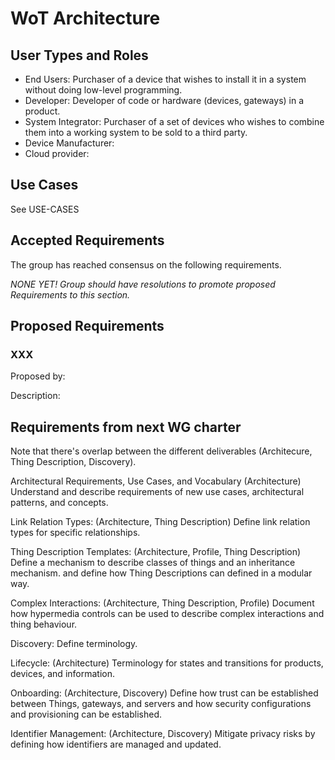# WoT Architecture

## User Types and Roles

* End Users: Purchaser of a device that wishes to install it in a system without doing low-level programming.
* Developer: Developer of code or hardware (devices, gateways) in a product.
* System Integrator: Purchaser of a set of devices who wishes to combine them into a working system to be sold to a third party.
* Device Manufacturer: 
* Cloud provider:

## Use Cases

See USE-CASES

## Accepted Requirements
The group has reached consensus on the following requirements.

*NONE YET!  Group should have resolutions to promote proposed Requirements to this section.*

## Proposed Requirements

### XXX 

Proposed by:

Description:

## Requirements from next WG charter

Note that there's overlap between the different deliverables (Architecure, Thing Description, Discovery).

Architectural Requirements, Use Cases, and Vocabulary (Architecture)
Understand and describe requirements of new use cases, architectural patterns, and concepts.

Link Relation Types: (Architecture, Thing Description)
Define link relation types for specific relationships.

Thing Description Templates: (Architecture, Profile, Thing Description)
Define a mechanism to describe classes of things and an inheritance mechanism. and define how Thing Descriptions can defined in a modular way.

Complex Interactions: (Architecture, Thing Description, Profile)
Document how hypermedia controls can be used to describe complex interactions and thing behaviour.

Discovery:
Define terminology.

Lifecycle: (Architecture)
Terminology for states and transitions for products, devices, and information.

Onboarding: (Architecture, Discovery)
Define how trust can be established between Things, gateways, and servers and how security configurations and provisioning can be established.

Identifier Management: (Architecture, Discovery)
Mitigate privacy risks by defining how identifiers are managed and updated.


